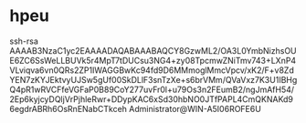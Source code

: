 # hpeu
ssh-rsa AAAAB3NzaC1yc2EAAAADAQABAAABAQCY8GzwML2/OA3L0YmbNizhsOUE6ZC6SsWeLLBUVk5r4MpT7tDUCsu3NG4+zy08TpcmwZNiTmv743+LXnP4VLviqva6vn0QRs2ZP1IWAGGBwKc94fd9D6MMmoglMmcVpcv/xK2/F+v8ZdYEN7zKYJEktvyUJSw5gUf00SkDLlF3snTzXe+s6brVMm/QVaVxz7K3U1IBHgQ4pR1wRVCFfeVGFaP0B89CoY277uvFr0l+u79Os3n2FEumB2/ngJmAfH54/2Ep6kyjcyDQljVrPjhleRwr+DDypKAC6xSd30hbNO0JTfPAPL4CmQKNAKd96egdrABRh6OsRnENabCTkceh Administrator@WIN-A5I06ROFE6U
